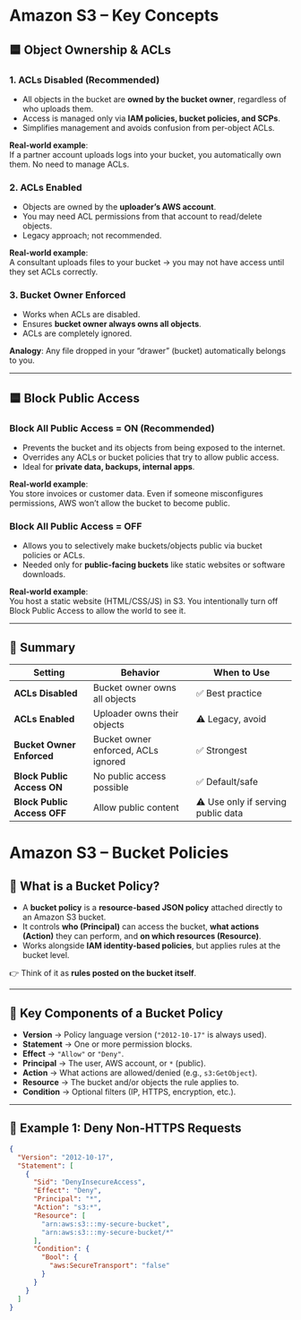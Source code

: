 # Amazon S3 – Key Concepts

## 🟦 Object Ownership & ACLs

### 1. ACLs Disabled (Recommended)
- All objects in the bucket are **owned by the bucket owner**, regardless of who uploads them.
- Access is managed only via **IAM policies, bucket policies, and SCPs**.
- Simplifies management and avoids confusion from per-object ACLs.

**Real-world example**:  
If a partner account uploads logs into your bucket, you automatically own them. No need to manage ACLs.

### 2. ACLs Enabled
- Objects are owned by the **uploader’s AWS account**.
- You may need ACL permissions from that account to read/delete objects.
- Legacy approach; not recommended.

**Real-world example**:  
A consultant uploads files to your bucket → you may not have access until they set ACLs correctly.

### 3. Bucket Owner Enforced
- Works when ACLs are disabled.
- Ensures **bucket owner always owns all objects**.
- ACLs are completely ignored.

**Analogy**: Any file dropped in your “drawer” (bucket) automatically belongs to you.

---

## 🟦 Block Public Access

### Block All Public Access = ON (Recommended)
- Prevents the bucket and its objects from being exposed to the internet.
- Overrides any ACLs or bucket policies that try to allow public access.
- Ideal for **private data, backups, internal apps**.

**Real-world example**:  
You store invoices or customer data. Even if someone misconfigures permissions, AWS won’t allow the bucket to become public.

### Block All Public Access = OFF
- Allows you to selectively make buckets/objects public via bucket policies or ACLs.
- Needed only for **public-facing buckets** like static websites or software downloads.

**Real-world example**:  
You host a static website (HTML/CSS/JS) in S3. You intentionally turn off Block Public Access to allow the world to see it.

---

## 🔑 Summary

| Setting                   | Behavior | When to Use |
|---------------------------|----------|-------------|
| **ACLs Disabled**         | Bucket owner owns all objects | ✅ Best practice |
| **ACLs Enabled**          | Uploader owns their objects | ⚠️ Legacy, avoid |
| **Bucket Owner Enforced** | Bucket owner enforced, ACLs ignored | ✅ Strongest |
| **Block Public Access ON**| No public access possible | ✅ Default/safe |
| **Block Public Access OFF**| Allow public content | ⚠️ Use only if serving public data |


# Amazon S3 – Bucket Policies

## 🔹 What is a Bucket Policy?
- A **bucket policy** is a **resource-based JSON policy** attached directly to an Amazon S3 bucket.  
- It controls **who (Principal)** can access the bucket, **what actions (Action)** they can perform, and **on which resources (Resource)**.  
- Works alongside **IAM identity-based policies**, but applies rules at the bucket level.  

👉 Think of it as **rules posted on the bucket itself**.

---

## 🔹 Key Components of a Bucket Policy
- **Version** → Policy language version (`"2012-10-17"` is always used).  
- **Statement** → One or more permission blocks.  
- **Effect** → `"Allow"` or `"Deny"`.  
- **Principal** → The user, AWS account, or `*` (public).  
- **Action** → What actions are allowed/denied (e.g., `s3:GetObject`).  
- **Resource** → The bucket and/or objects the rule applies to.  
- **Condition** → Optional filters (IP, HTTPS, encryption, etc.).  

---

## 🔹 Example 1: Deny Non-HTTPS Requests
```json
{
  "Version": "2012-10-17",
  "Statement": [
    {
      "Sid": "DenyInsecureAccess",
      "Effect": "Deny",
      "Principal": "*",
      "Action": "s3:*",
      "Resource": [
        "arn:aws:s3:::my-secure-bucket",
        "arn:aws:s3:::my-secure-bucket/*"
      ],
      "Condition": {
        "Bool": {
          "aws:SecureTransport": "false"
        }
      }
    }
  ]
}
